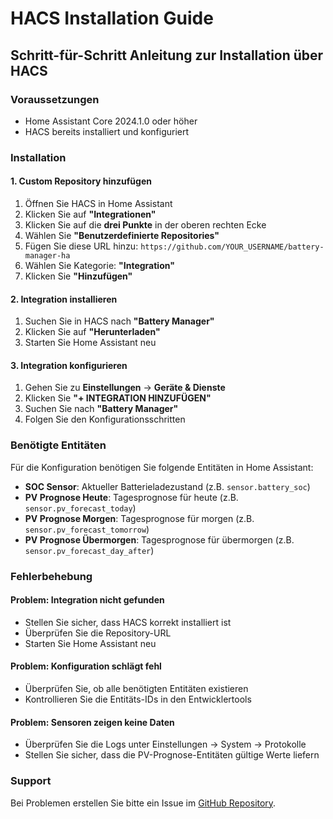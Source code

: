 # HACS Installation Guide

## Schritt-für-Schritt Anleitung zur Installation über HACS

### Voraussetzungen
- Home Assistant Core 2024.1.0 oder höher
- HACS bereits installiert und konfiguriert

### Installation

#### 1. Custom Repository hinzufügen
1. Öffnen Sie HACS in Home Assistant
2. Klicken Sie auf **"Integrationen"**
3. Klicken Sie auf die **drei Punkte** in der oberen rechten Ecke
4. Wählen Sie **"Benutzerdefinierte Repositories"**
5. Fügen Sie diese URL hinzu: `https://github.com/YOUR_USERNAME/battery-manager-ha`
6. Wählen Sie Kategorie: **"Integration"**
7. Klicken Sie **"Hinzufügen"**

#### 2. Integration installieren
1. Suchen Sie in HACS nach **"Battery Manager"**
2. Klicken Sie auf **"Herunterladen"**
3. Starten Sie Home Assistant neu

#### 3. Integration konfigurieren
1. Gehen Sie zu **Einstellungen** → **Geräte & Dienste**
2. Klicken Sie **"+ INTEGRATION HINZUFÜGEN"**
3. Suchen Sie nach **"Battery Manager"**
4. Folgen Sie den Konfigurationsschritten

### Benötigte Entitäten

Für die Konfiguration benötigen Sie folgende Entitäten in Home Assistant:

- **SOC Sensor**: Aktueller Batterieladezustand (z.B. `sensor.battery_soc`)
- **PV Prognose Heute**: Tagesprognose für heute (z.B. `sensor.pv_forecast_today`)
- **PV Prognose Morgen**: Tagesprognose für morgen (z.B. `sensor.pv_forecast_tomorrow`)
- **PV Prognose Übermorgen**: Tagesprognose für übermorgen (z.B. `sensor.pv_forecast_day_after`)

### Fehlerbehebung

#### Problem: Integration nicht gefunden
- Stellen Sie sicher, dass HACS korrekt installiert ist
- Überprüfen Sie die Repository-URL
- Starten Sie Home Assistant neu

#### Problem: Konfiguration schlägt fehl
- Überprüfen Sie, ob alle benötigten Entitäten existieren
- Kontrollieren Sie die Entitäts-IDs in den Entwicklertools

#### Problem: Sensoren zeigen keine Daten
- Überprüfen Sie die Logs unter Einstellungen → System → Protokolle
- Stellen Sie sicher, dass die PV-Prognose-Entitäten gültige Werte liefern

### Support

Bei Problemen erstellen Sie bitte ein Issue im [GitHub Repository](https://github.com/YOUR_USERNAME/battery-manager-ha/issues).
